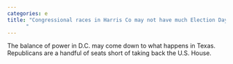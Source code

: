 ```yaml
---
categories: e
title: "Congressional races in Harris Co may not have much Election Day drama but they could impact DC
      "
---
```

The balance of power in D.C. may come down to what happens in Texas. Republicans are a handful of seats short of taking back the U.S. House.
      